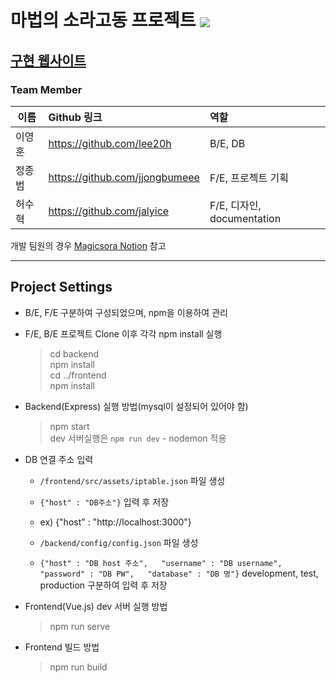 # 마법의 소라고동 프로젝트 <img src="https://img.shields.io/badge/status-developed-darkgreen" align = "center"/>
## [구현 웹사이트](http://203.254.143.175:8081/)
### Team Member
| 이름 | Github 링크 | 역할 |
| --- | :--- | :--- |
| 이영훈 | https://github.com/lee20h | B/E, DB |
| 정종범 | https://github.com/jjongbumeee | F/E, 프로젝트 기획 |
| 허수혁 | https://github.com/jalyice | F/E, 디자인, documentation

개발 팀원의 경우 [Magicsora Notion](https://www.notion.so/c5eb9fa7b231472c92206d088f518e84?v=7fa695f91e55461db3fc68b2fb1306c0) 참고 

---
## Project Settings
- B/E, F/E 구분하여 구성되었으며, npm을 이용하여 관리
- F/E, B/E 프로젝트 Clone 이후 각각 npm install 실행
  > cd backend  
  npm install  
  cd ../frontend  
  npm install

- Backend(Express) 실행 방법(mysql이 설정되어 있어야 함)
  > npm start  
  dev 서버실행은 `npm run dev` - nodemon 적용  

- DB 연결 주소 입력
  - `/frontend/src/assets/iptable.json` 파일 생성
  - `{"host" : "DB주소"}` 입력 후 저장
  - ex) {"host" : "http://localhost:3000"}  

  - `/backend/config/config.json` 파일 생성
  - `{"host" : "DB host 주소",  
    "username" : "DB username",  
    "password" : "DB PW",  
    "database" : "DB 명"}`  development, test, production 구분하여 입력 후 저장

- Frontend(Vue.js) dev 서버 실행 방법
  > npm run serve  
- Frontend 빌드 방법
  > npm run build
